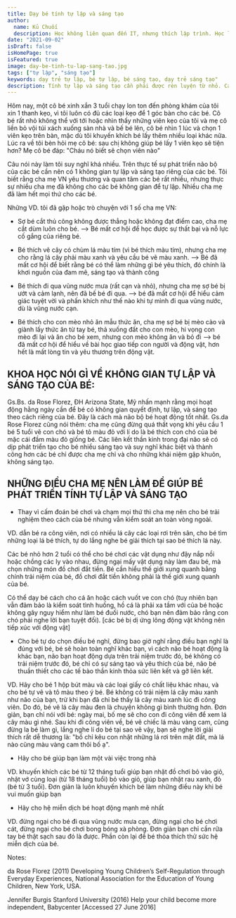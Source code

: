 ```yaml
---
title: Dạy bé tính tự lập và sáng tạo
author:
  name: Kủ Chuối
  description: Học không liên quan đến IT, nhưng thích lập trình. Học lập trình vì có thời gian và thấy vui chứ không vì gì hết. Thích chia sẻ với những người cùng sở thích
date: "2021-09-02"
isDraft: false
isHomePage: true
isFeatured: true
image: day-be-tinh-tu-lap-sang-tao.jpg
tags: ["tự lập", "sáng tạo"]
keywords: dạy trẻ tự lập, bé tự lập, bé sáng tạo, dạy trẻ sáng tạo"
description: Tính tự lập và sáng tạo cần phải được rèn luyện từ nhỏ. Các trẻ có tính tự lập cao sẽ có khả năng thành công cao hơn các trẻ khác. Vì vậy dạy bé tính tự lập sáng tạo rất quan trọng trong sự phát triển của trẻ.
---
```


Hôm nay, một cô bé xinh xắn 3 tuổi chạy lon ton đến phòng khám của tôi xin 1 thanh kẹo, vì tôi luôn có đủ các loại kẹo để 1 góc bàn cho các bé. Cô bé rất nhỏ không thể với tới hoặc nhìn thấy những viên kẹo của tôi và mẹ cô liền bỏ vội túi xách xuống sàn nhà và bế bé lên, cô bé nhìn 1 lúc và chọn 1 viên kẹo trên bàn, mặc dù tôi khuyến khích bé lấy thêm nhiều loại khác nữa. Lúc ra về tôi bèn hỏi mẹ cô bé: sau chị không giúp bé lấy 1 viên kẹo sẽ tiện hơn? Mẹ cô bé đáp: "Cháu nó biết sẽ chọn viên nào"

Câu nói này làm tôi suy nghĩ khá nhiều. Trên thực tế sự phát triển não bộ của các bé cần nên có 1 không gian tự lập và sáng tạo riêng của các bé. Tôi biết rằng cha mẹ VN yêu thương và quan tâm các bé rất nhiều, nhưng thực sự nhiều cha mẹ đã không cho các bé không gian để tự lập. Nhiều cha mẹ đã làm hết mọi thứ cho các bé.

Những VD. tôi đã gặp hoặc trò chuyện với 1 số cha mẹ VN:

- Sợ bé cắt thủ công không được thẳng hoặc không đạt điểm cao, cha mẹ cắt dùm luôn cho bé. --> Bé mất cơ hội để học được sự thất bại và nỗ lực cố gắng của riêng bé.

- Bé thích vẽ cây có chùm lá màu tím (vì bé thích màu tím), nhưng cha mẹ cho rằng lá cây phải màu xanh và yêu cầu bé vẽ màu xanh. --> Bé đã mất cơ hội để biết rằng bé có thể làm những gì bé yêu thích, đó chính là khơi nguồn của đam mê, sáng tạo và thành công

- Bé thích đi qua vũng nước mưa (rất cạn và nhỏ), nhưng cha mẹ sợ bé bị ướt và cảm lạnh, nên đã bế bé đi qua. --> bé đã mất cơ hội để hiểu cảm giác tuyệt vời và phấn khích như thế nào khi tự mình đi qua vũng nước, dù là vũng nước cạn.

- Bé thích cho con mèo nhỏ ăn mẫu thức ăn, cha mẹ sợ bé bị mèo cào và giành lấy thức ăn từ tay bé, thả xuống đất cho con mèo, hi vọng con mèo đi lại và ăn cho bé xem, nhưng con mèo không ăn và bỏ đi --> bé đã mất cơ hội để hiểu về bài học giao tiếp con người và động vật, hơn hết là mất lòng tin và yêu thương trên động vật.

## KHOA HỌC NÓI GÌ VỀ KHÔNG GIAN TỰ LẬP VÀ SÁNG TẠO CỦA BÉ:

Gs.Bs. da Rose Florez, ĐH Arizona State, Mỹ nhấn mạnh rằng mọi hoạt động hằng ngày cần để bé có không gian quyết định, tự lập, và sáng tạo theo cách riêng của bé. Đây là cách mà não bộ bé hoạt động tốt nhất. Gs.da Rose Florez cũng nói thêm: cha mẹ cũng đừng quá thất vọng khi yêu cầu 1 bé 5 tuổi vẽ con chó và bé tô màu đỏ với lí do là bé thích con chó của bé mặc cái đầm màu đỏ giống bé. Các liên kết thần kinh trong đại não sẽ có dịp phát triển tạo cho bé nhiều sáng tạo và suy nghĩ khác biệt và thành công hơn các bé chỉ được cha mẹ chỉ và cho những khái niệm gập khuôn, không sáng tạo.

## NHỮNG ĐIỀU CHA MẸ NÊN LÀM ĐỂ GIÚP BÉ PHÁT TRIỂN TÍNH TỰ LẬP VÀ SÁNG TẠO

- Thay vì cấm đoán bé chơi và chạm mọi thứ thì cha mẹ nên cho bé trải nghiệm theo cách của bé nhưng vẫn kiểm soát an toàn vòng ngoài.

VD. dẫn bé ra công viên, nơi có nhiều lá cây các loại rơi trên sân, cho bé tìm những loại lá bé thích, tự do lắng nghe bé giải thích tại sao bé thích lá này.

Các bé nhỏ hơn 2 tuổi có thể cho bé chơi các vật dụng như đậy nắp nồi hoặc chồng các ly vào nhau, đừng ngại mấy vật dụng này làm đau bé, mà chọn những món đồ chơi đắt tiền. Bé cần hiểu thế giới xung quanh bằng chính trải niệm của bé, đồ chơi đắt tiền không phải là thế giới xung quanh của bé.

Có thể dạy bé cách cho cá ăn hoặc cách vuốt ve con chó (tuy nhiên bạn vẫn đảm bảo là kiểm soát tình huống, hồ cá là phải xa tầm với của bé hoặc không gây nguy hiểm như làm bé đuối nước, chó bạn nên đảm bảo rằng con chó phải nghe lời bạn tuyệt đối). [các bé bị dị ứng lông động vật không nên tiếp xúc với động vật]

- Cho bé tự do chọn điều bé nghĩ, đừng bao giờ nghĩ rằng điều bạn nghĩ là đúng với bé, bé sẽ hoàn toàn nghĩ khác bạn, vì cách não bé hoạt động là khác bạn, não bạn hoạt động dựa trên trải niệm trước đó, bé không có trải niệm trước đó, bé chỉ có sự sáng tạo và yêu thích của bé, não bé thuần thiết cho các tế bào thần kinh thỏa sức liên kết và gỡ liên kết.

VD. Hãy cho bé 1 hộp bút màu và các loại giấy có chất liệu khác nhau, và cho bé tự vẽ và tô màu theo ý bé. Bé không có trải niệm lá cây màu xanh như não của bạn, trừ khi bạn đã chỉ bé thấy lá cây màu xanh lúc đi công viên. Do đó, bé vẽ lá cây màu đen là chuyện không gì bình thường hơn. Đơn giản, bạn chỉ nói với bé: ngày mai, bố mẹ sẽ cho con đi công viên để xem lá cây màu gì nhé. Sau khi đi công viên về, bé vẽ chiếc lá màu vàng cam, cũng đừng la bé làm gì, lắng nghe lí do bé tại sao vẽ vậy, bạn sẽ nghe lời giải thích rất dễ thương là: "bố chỉ kêu con nhặt những lá rơi trên mặt đất, mà lá nào cũng màu vàng cam thôi bố ạ".

- Hãy cho bé giúp bạn làm một vài việc trong nhà

VD. khuyến khích các bé từ 12 tháng tuổi giúp bạn nhặt đồ chơi bỏ vào giỏ, nhặt vớ cùng loại (từ 18 tháng tuổi) bỏ vào giỏ, giúp bạn nhặt rau xanh, đỏ (bé từ 3 tuổi). Đơn giản là luôn khuyến khích bé làm những điều này khi bé vui muốn giúp bạn

- Hãy cho hệ miễn dịch bé hoạt động mạnh mẽ nhất

VD. đừng ngại cho bé đi qua vũng nước mưa cạn, đừng ngại cho bé chơi cát, đừng ngại cho bé chơi bong bóng xà phòng. Đơn giản bạn chỉ cần rữa tay bé thật sạch sau đó là được. Phần còn lại để bé thỏa thích thử sức hệ miễn dịch của bé.

Notes:

da Rose Florez (2011) Developing Young Children’s Self-Regulation through Everyday Experiences, National Association for the Education of Young Children, New York, USA.

Jennifer Burgis Stanford University (2016) Help your child become more independent, Babycenter [Accessed 27 June 2016]
